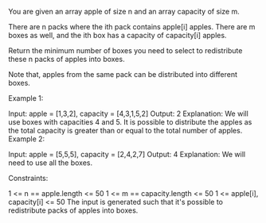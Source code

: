 You are given an array apple of size n and an array capacity of size m.

There are n packs where the ith pack contains apple[i] apples. There are m boxes as well, and the ith box has a capacity of capacity[i] apples.

Return the minimum number of boxes you need to select to redistribute these n packs of apples into boxes.

Note that, apples from the same pack can be distributed into different boxes.

 

Example 1:

Input: apple = [1,3,2], capacity = [4,3,1,5,2]
Output: 2
Explanation: We will use boxes with capacities 4 and 5.
It is possible to distribute the apples as the total capacity is greater than or equal to the total number of apples.
Example 2:

Input: apple = [5,5,5], capacity = [2,4,2,7]
Output: 4
Explanation: We will need to use all the boxes.
 

Constraints:

1 <= n == apple.length <= 50
1 <= m == capacity.length <= 50
1 <= apple[i], capacity[i] <= 50
The input is generated such that it's possible to redistribute packs of apples into boxes.